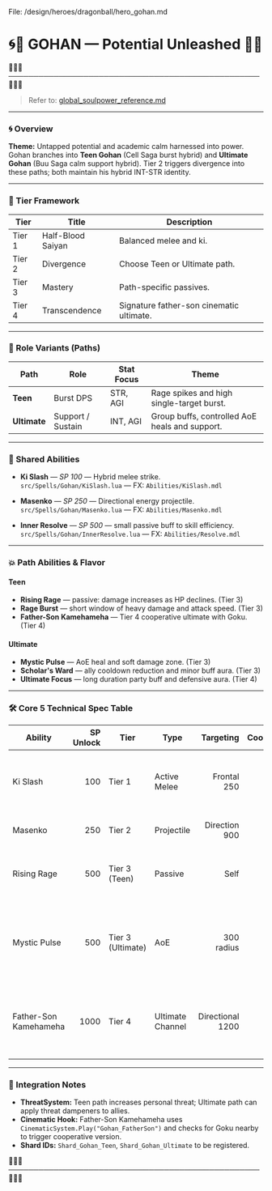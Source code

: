 File: /design/heroes/dragonball/hero_gohan.md
# 🌀🌟 **GOHAN — Potential Unleashed** 🌟🌀
🌟🌟🌟──────────────────────────────────────────────────🌟🌟🌟

> Refer to: [global_soulpower_reference.md](../../global_soulpower_reference.md)

---

### 🌀 Overview
**Theme:** Untapped potential and academic calm harnessed into power.  
Gohan branches into **Teen Gohan** (Cell Saga burst hybrid) and **Ultimate Gohan** (Buu Saga calm support hybrid). Tier 2 triggers divergence into these paths; both maintain his hybrid INT-STR identity.

---

### 🔺 Tier Framework
| Tier | Title | Description |
|------|-------|-------------|
| Tier 1 | Half-Blood Saiyan | Balanced melee and ki. |
| Tier 2 | Divergence | Choose Teen or Ultimate path. |
| Tier 3 | Mastery | Path-specific passives. |
| Tier 4 | Transcendence | Signature father-son cinematic ultimate. |

---

### 🧭 Role Variants (Paths)
| Path | Role | Stat Focus | Theme |
|------|------|------------|-------|
| **Teen** | Burst DPS | STR, AGI | Rage spikes and high single-target burst. |
| **Ultimate** | Support / Sustain | INT, AGI | Group buffs, controlled AoE heals and support. |

---

### 🔹 Shared Abilities
- **Ki Slash** — *SP 100* — Hybrid melee strike.  
  `src/Spells/Gohan/KiSlash.lua` — FX: `Abilities/KiSlash.mdl`

- **Masenko** — *SP 250* — Directional energy projectile.  
  `src/Spells/Gohan/Masenko.lua` — FX: `Abilities/Masenko.mdl`

- **Inner Resolve** — *SP 500* — small passive buff to skill efficiency.  
  `src/Spells/Gohan/InnerResolve.lua` — FX: `Abilities/Resolve.mdl`

---

### 💥 Path Abilities & Flavor

#### Teen
- **Rising Rage** — passive: damage increases as HP declines. (Tier 3)  
- **Rage Burst** — short window of heavy damage and attack speed. (Tier 3)  
- **Father-Son Kamehameha** — Tier 4 cooperative ultimate with Goku. (Tier 4)

#### Ultimate
- **Mystic Pulse** — AoE heal and soft damage zone. (Tier 3)  
- **Scholar's Ward** — ally cooldown reduction and minor buff aura. (Tier 3)  
- **Ultimate Focus** — long duration party buff and defensive aura. (Tier 4)

---

### 🛠 Core 5 Technical Spec Table

| Ability | SP Unlock | Tier | Type | Targeting | Cooldown | Scaling | Description | FX | Script File |
|---------|----------:|------|------|---------:|---------:|--------:|------------|----|-------------|
| Ki Slash | 100 | Tier 1 | Active Melee | Frontal 250 | 5s | STR times 0.8 plus INT times 0.4 | Hybrid strike. | `Abilities/KiSlash.mdl` | `src/Spells/Gohan/KiSlash.lua` |
| Masenko | 250 | Tier 2 | Projectile | Direction 900 | 12s | INT times 1.0 | Signature beam. | `Abilities/Masenko.mdl` | `src/Spells/Gohan/Masenko.lua` |
| Rising Rage | 500 | Tier 3 (Teen) | Passive | Self | — | Damage scales with missing HP | Increases damage the lower the HP. | `Abilities/RageFX.mdl` | `src/Spells/Gohan/RisingRage.lua` |
| Mystic Pulse | 500 | Tier 3 (Ultimate) | AoE | 300 radius | 12s | Heal = INT times 0.5; Damage = INT times 0.8 | Heals allies and damages enemies. | `Abilities/MysticPulse.mdl` | `src/Spells/Gohan/MysticPulse.lua` |
| Father-Son Kamehameha | 1000 | Tier 4 | Ultimate Channel | Directional 1200 | 40s | INT times 1.2 per tick | Massive channel beam; cooperative cinematic if Goku present. | `Abilities/Kamehameha.mdl` | `src/Spells/Gohan/FatherSonKamehameha.lua` |

---

### 🔗 Integration Notes
- **ThreatSystem:** Teen path increases personal threat; Ultimate path can apply threat dampeners to allies.  
- **Cinematic Hook:** Father-Son Kamehameha uses `CinematicSystem.Play("Gohan_FatherSon")` and checks for Goku nearby to trigger cooperative version.  
- **Shard IDs:** `Shard_Gohan_Teen`, `Shard_Gohan_Ultimate` to be registered.

🌟🌟🌟──────────────────────────────────────────────────🌟🌟🌟
